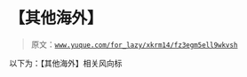 # 【其他海外】

> 原文：[`www.yuque.com/for_lazy/xkrm14/fz3egm5ell9wkvsh`](https://www.yuque.com/for_lazy/xkrm14/fz3egm5ell9wkvsh)

以下为：【其他海外】相关风向标





